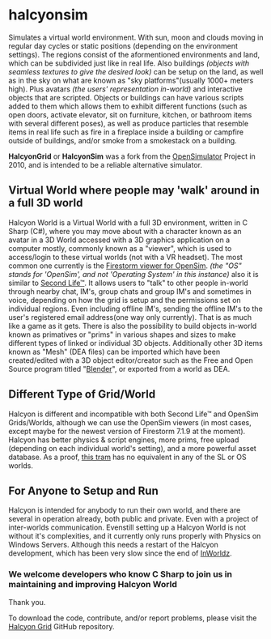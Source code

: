 # halcyonsim

Simulates a virtual world environment. With sun, moon and clouds moving in regular day cycles or static positions (depending on the environment settings).  The regions consist of the aformentioned environments and land, which can be subdivided just like in real life. Also buildings *(objects with seamless textures to give the desired look)* can be setup on the land, as well as in the sky on what are known as "sky platforms"(usually 1000+ meters high). Plus avatars *(the users' representation in-world)* and interactive objects that are scripted. Objects or buildings can have various scripts added to them which allows them to exhibit different functions (such as open doors, activate elevator, sit on furniture, kitchen, or bathroom items with several different poses), as well as produce particles that resemble items in real life such as fire in a fireplace inside a building or campfire outside of buildings, and/or smoke from a smokestack on a building. 

**HalcyonGrid** or **HalcyonSim** was a fork from the <a href="http://opensimulator.org" rel="nofollow" >OpenSimulator</a> Project in 2010, and is intended to be a reliable alternative simulator.

## Virtual World where people may 'walk' around in a full 3D world

Halcyon World is a Virtual World with a full 3D environment,  written in C Sharp (C#), where you may move about with a character known as an avatar in a 3D World accessed with a 3D graphics application on a computer mostly, commonly known as a "viewer", which is used to access/login to these virtual worlds (not with a VR headset). The most common one currently is the <a href="https://firestormviewer.org" rel="follow">Firestorm viewer for OpenSim</a>.  *(the "OS" stands for 'OpenSim', and not 'Operating System' in this instance)* also it is similar to <a href="https://SecondLife.com" rel="nofollow" >Second Life™</a>.  It allows users to "talk" to other people in-world through nearby chat, IM's, group chats and group IM's and sometimes in voice, depending on how the grid is setup and the permissions set on individual regions. Even including offline IM's, sending the offline IM's to the user's registered email address(one way only currently). That is as much like a game as it gets. There is also the possibility to build objects in-world known as primatives or "prims" in various shapes and sizes to make different types of linked or individual 3D objects. Additionally other 3D items known as "Mesh" (DEA files) can be imported which have been created/edited with a 3D object editor/creator such as the Free and Open Source program titled "<a href="https://blender.org" rel="follow" >Blender</a>", or exported from a world as DEA. 

## Different Type of Grid/World

Halcyon is different and incompatible with both Second Life™ and OpenSim Grids/Worlds, although we can use the OpenSim viewers (in most cases, except maybe for the newest version of Firestorm 7.1.9 at the moment). Halcyon has better physics & script engines, more prims, free upload (depending on each individual world's setting), and a more powerful asset database. As a proof, <a href="https://youtube.com/watch?v=_QnNH-xDPyg" rel="nofollow">this tram</a> has no equivalent in any of the SL or OS worlds. 

## For Anyone to Setup and Run

Halcyon is intended for anybody to run their own world, and there are several in operation already, both public and private. Even with a project of inter-worlds communication. Evenstill setting up a Halcyon World is not without it's complexities, and it currently only runs properly with Physics on Windows Servers. Although this needs a restart of the Halcyon development, which has been very slow since the end of <a href="https://web.archive.org/web/20180806205343/https://inworldz.com/" rel="nofollow" >InWorldz</a>. <!-- A project which is today coming to fruition is the <a href="https://mundosmarket.com" rel="follow" >Mundos Market</a>, which will allow merchants to sell their creations in all connected Halcyon Worlds. Similar to the Second Life™ Marketplace.-->

### We welcome developers who know C Sharp to join us in maintaining and improving Halcyon World 

Thank you.

To download the code, contribute, and/or report problems, please visit the <a href="https://github.com/HalcyonGrid" rel="follow" >Halcyon Grid</a> GitHub repository. 
